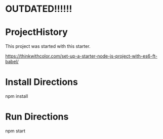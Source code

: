 # OUTDATED!!!!!! 

# ProjectHistory
This project was started with this starter. 

https://thinkwithcolor.com/set-up-a-starter-node-js-project-with-es6-ft-babel/


# Install Directions
npm install

# Run Directions
npm start
